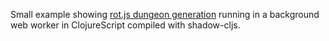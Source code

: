 Small example showing [rot.js dungeon generation](http://ondras.github.io/rot.js/manual/#map) running in a background web worker in ClojureScript compiled with shadow-cljs.
